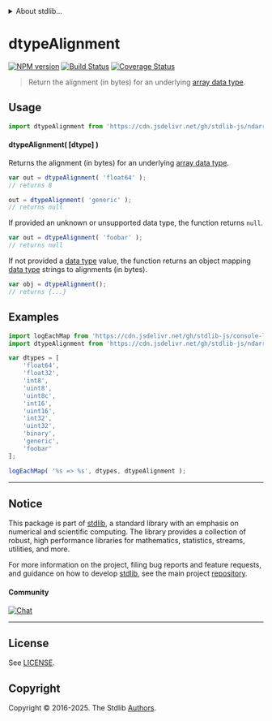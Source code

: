 <!--

@license Apache-2.0

Copyright (c) 2025 The Stdlib Authors.

Licensed under the Apache License, Version 2.0 (the "License");
you may not use this file except in compliance with the License.
You may obtain a copy of the License at

   http://www.apache.org/licenses/LICENSE-2.0

Unless required by applicable law or agreed to in writing, software
distributed under the License is distributed on an "AS IS" BASIS,
WITHOUT WARRANTIES OR CONDITIONS OF ANY KIND, either express or implied.
See the License for the specific language governing permissions and
limitations under the License.

-->


<details>
  <summary>
    About stdlib...
  </summary>
  <p>We believe in a future in which the web is a preferred environment for numerical computation. To help realize this future, we've built stdlib. stdlib is a standard library, with an emphasis on numerical and scientific computation, written in JavaScript (and C) for execution in browsers and in Node.js.</p>
  <p>The library is fully decomposable, being architected in such a way that you can swap out and mix and match APIs and functionality to cater to your exact preferences and use cases.</p>
  <p>When you use stdlib, you can be absolutely certain that you are using the most thorough, rigorous, well-written, studied, documented, tested, measured, and high-quality code out there.</p>
  <p>To join us in bringing numerical computing to the web, get started by checking us out on <a href="https://github.com/stdlib-js/stdlib">GitHub</a>, and please consider <a href="https://opencollective.com/stdlib">financially supporting stdlib</a>. We greatly appreciate your continued support!</p>
</details>

# dtypeAlignment

[![NPM version][npm-image]][npm-url] [![Build Status][test-image]][test-url] [![Coverage Status][coverage-image]][coverage-url] <!-- [![dependencies][dependencies-image]][dependencies-url] -->

> Return the alignment (in bytes) for an underlying [array data type][@stdlib/ndarray/dtypes].

<!-- Section to include introductory text. Make sure to keep an empty line after the intro `section` element and another before the `/section` close. -->

<section class="intro">

</section>

<!-- /.intro -->

<!-- Package usage documentation. -->



<section class="usage">

## Usage

```javascript
import dtypeAlignment from 'https://cdn.jsdelivr.net/gh/stdlib-js/ndarray-base-dtype-alignment@deno/mod.js';
```

#### dtypeAlignment( \[dtype] )

Returns the alignment (in bytes) for an underlying [array data type][@stdlib/ndarray/dtypes].

```javascript
var out = dtypeAlignment( 'float64' );
// returns 8

out = dtypeAlignment( 'generic' );
// returns null
```

If provided an unknown or unsupported data type, the function returns `null`.

```javascript
var out = dtypeAlignment( 'foobar' );
// returns null
```

If not provided a [data type][@stdlib/ndarray/dtypes] value, the function returns an object mapping [data type][@stdlib/ndarray/dtypes] strings to alignments (in bytes).

```javascript
var obj = dtypeAlignment();
// returns {...}
```

</section>

<!-- /.usage -->

<!-- Package usage notes. Make sure to keep an empty line after the `section` element and another before the `/section` close. -->

<section class="notes">

</section>

<!-- /.notes -->

<!-- Package usage examples. -->

<section class="examples">

## Examples

<!-- eslint no-undef: "error" -->

```javascript
import logEachMap from 'https://cdn.jsdelivr.net/gh/stdlib-js/console-log-each-map@deno/mod.js';
import dtypeAlignment from 'https://cdn.jsdelivr.net/gh/stdlib-js/ndarray-base-dtype-alignment@deno/mod.js';

var dtypes = [
    'float64',
    'float32',
    'int8',
    'uint8',
    'uint8c',
    'int16',
    'uint16',
    'int32',
    'uint32',
    'binary',
    'generic',
    'foobar'
];

logEachMap( '%s => %s', dtypes, dtypeAlignment );
```

</section>

<!-- /.examples -->

<!-- Section to include cited references. If references are included, add a horizontal rule *before* the section. Make sure to keep an empty line after the `section` element and another before the `/section` close. -->

<section class="references">

</section>

<!-- /.references -->

<!-- Section for related `stdlib` packages. Do not manually edit this section, as it is automatically populated. -->

<section class="related">

</section>

<!-- /.related -->

<!-- Section for all links. Make sure to keep an empty line after the `section` element and another before the `/section` close. -->


<section class="main-repo" >

* * *

## Notice

This package is part of [stdlib][stdlib], a standard library with an emphasis on numerical and scientific computing. The library provides a collection of robust, high performance libraries for mathematics, statistics, streams, utilities, and more.

For more information on the project, filing bug reports and feature requests, and guidance on how to develop [stdlib][stdlib], see the main project [repository][stdlib].

#### Community

[![Chat][chat-image]][chat-url]

---

## License

See [LICENSE][stdlib-license].


## Copyright

Copyright &copy; 2016-2025. The Stdlib [Authors][stdlib-authors].

</section>

<!-- /.stdlib -->

<!-- Section for all links. Make sure to keep an empty line after the `section` element and another before the `/section` close. -->

<section class="links">

[npm-image]: http://img.shields.io/npm/v/@stdlib/ndarray-base-dtype-alignment.svg
[npm-url]: https://npmjs.org/package/@stdlib/ndarray-base-dtype-alignment

[test-image]: https://github.com/stdlib-js/ndarray-base-dtype-alignment/actions/workflows/test.yml/badge.svg?branch=main
[test-url]: https://github.com/stdlib-js/ndarray-base-dtype-alignment/actions/workflows/test.yml?query=branch:main

[coverage-image]: https://img.shields.io/codecov/c/github/stdlib-js/ndarray-base-dtype-alignment/main.svg
[coverage-url]: https://codecov.io/github/stdlib-js/ndarray-base-dtype-alignment?branch=main

<!--

[dependencies-image]: https://img.shields.io/david/stdlib-js/ndarray-base-dtype-alignment.svg
[dependencies-url]: https://david-dm.org/stdlib-js/ndarray-base-dtype-alignment/main

-->

[chat-image]: https://img.shields.io/gitter/room/stdlib-js/stdlib.svg
[chat-url]: https://app.gitter.im/#/room/#stdlib-js_stdlib:gitter.im

[stdlib]: https://github.com/stdlib-js/stdlib

[stdlib-authors]: https://github.com/stdlib-js/stdlib/graphs/contributors

[umd]: https://github.com/umdjs/umd
[es-module]: https://developer.mozilla.org/en-US/docs/Web/JavaScript/Guide/Modules

[deno-url]: https://github.com/stdlib-js/ndarray-base-dtype-alignment/tree/deno
[deno-readme]: https://github.com/stdlib-js/ndarray-base-dtype-alignment/blob/deno/README.md
[umd-url]: https://github.com/stdlib-js/ndarray-base-dtype-alignment/tree/umd
[umd-readme]: https://github.com/stdlib-js/ndarray-base-dtype-alignment/blob/umd/README.md
[esm-url]: https://github.com/stdlib-js/ndarray-base-dtype-alignment/tree/esm
[esm-readme]: https://github.com/stdlib-js/ndarray-base-dtype-alignment/blob/esm/README.md
[branches-url]: https://github.com/stdlib-js/ndarray-base-dtype-alignment/blob/main/branches.md

[stdlib-license]: https://raw.githubusercontent.com/stdlib-js/ndarray-base-dtype-alignment/main/LICENSE

[@stdlib/ndarray/dtypes]: https://github.com/stdlib-js/ndarray-dtypes/tree/deno

</section>

<!-- /.links -->
